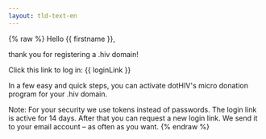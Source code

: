 ```yaml
---
layout: tld-text-en
---
```


{% raw %}
Hello {{ firstname }},

thank you for registering a .hiv domain!

Click this link to log in:
{{ loginLink }}

In a few easy and quick steps, you can activate dotHIV's micro donation program for your .hiv domain.

Note: For your security we use tokens instead of passwords. The login link is active for 14 days. After that you can request a new login link. We send it to your email account – as often as you want.
{% endraw %}

